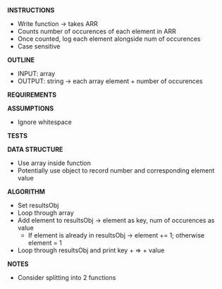 **INSTRUCTIONS**
- Write function -> takes ARR
- Counts number of occurences of each element in ARR
- Once counted, log each element alongside num of occurences
- Case sensitive

**OUTLINE**
- INPUT: array
- OUTPUT: string -> each array element + number of occurences

**REQUIREMENTS**

**ASSUMPTIONS**
- Ignore whitespace

**TESTS**

**DATA STRUCTURE**
- Use array inside function
- Potentially use object to record number and corresponding element value

**ALGORITHM**
- Set resultsObj
- Loop through array
- Add element to resultsObj -> element as key, num of occurences as value
  - If element is already in resultsObj -> element += 1; otherwise element = 1
- Loop through resultsObj and print key + => + value

**NOTES**
- Consider splitting into 2 functions